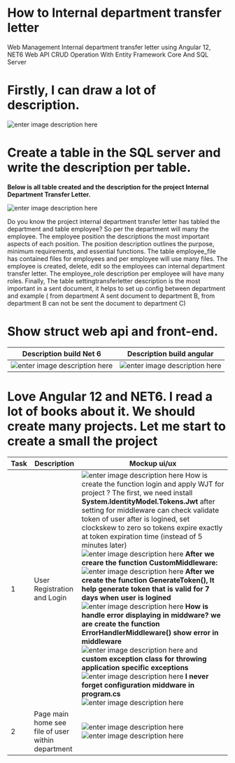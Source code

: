 # How to Internal department transfer letter
 Web Management Internal department transfer letter  using Angular 12, NET6 Web API CRUD Operation With Entity Framework Core And SQL Server

# Firstly, I can draw a lot of description.

![enter image description here](https://github.com/thanhlong2803/update-image/blob/main/image3/InternalDepartment.png)

# Create a table in the SQL server and write the description per table.

 **Below is all table created and the description for the project Internal Department Transfer Letter.**

![enter image description here](https://github.com/thanhlong2803/update-image/blob/main/image3/struct_diagram.png)

Do you know the project internal department transfer letter has tabled the department and table employee? So per the department will many the employee. The employee position the descriptions the most important aspects of each position. The position description outlines the purpose, minimum requirements, and essential functions.
The table employee_file has contained files for employees and per employee will use many files. The employee is created, delete, edit so the employees can internal department transfer letter. The employee_role description per employee will have many roles.
Finally, The table settingtransferletter description is the most important in a sent document, it helps to set up config between department and  example ( from department A sent document to  department B, from department B can not be sent the document to department C)

# Show struct web api and front-end.
| Description build Net 6   | Description build angular |
|--|--|
| ![enter image description here](https://github.com/thanhlong2803/update-image/blob/main/image3/be2.png) | ![enter image description here](https://github.com/thanhlong2803/update-image/blob/main/image3/fe3.png) |

# Love Angular 12 and NET6. I read a lot of books about it. We should create many projects. Let me start to create a small the project 
| Task | Description | Mockup ui/ux |
|--|--|--|
|  1| User Registration and Login|![enter image description here](https://github.com/thanhlong2803/update-image/blob/main/image3/login.png) How is create the function login and apply WJT for project ? The first, we need install **System.IdentityModel.Tokens.Jwt** after setting for middleware can check validate token of user after is logined, set clockskew to zero so tokens expire exactly at token expiration time (instead of 5 minutes later) ![enter image description here](https://github.com/thanhlong2803/update-image/blob/main/image3/validate.png) **After we creare the function CustomMiddleware:**  ![enter image description here](https://github.com/thanhlong2803/update-image/blob/main/image3/invoke.png) **After we create the function GenerateToken(), It help generate token that is valid for 7 days when user is logined** ![enter image description here](https://github.com/thanhlong2803/update-image/blob/main/image3/GenerateToken.png) **How is handle error displaying in middware?  we are create the function ErrorHandlerMiddleware() show error in middleware**  ![enter image description here](https://github.com/thanhlong2803/update-image/blob/main/image3/invokeErrorMiddware.png) and **custom exception class for throwing application specific exceptions** ![enter image description here](https://github.com/thanhlong2803/update-image/blob/main/image3/AppException.png) **I never forget configuration middware in program.cs** ![enter image description here](https://github.com/thanhlong2803/update-image/blob/main/image3/middware.png)  |
|2|Page main home see file of user within department|![enter image description here](https://github.com/thanhlong2803/update-image/blob/main/image4/list-employee.png)![enter image description here](https://github.com/thanhlong2803/update-image/blob/main/image4/create-employee.png)|




